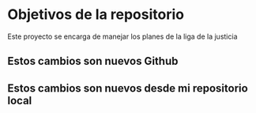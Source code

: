 # Objetivos de la repositorio

Este proyecto se encarga de manejar los planes de la liga de la justicia

## Estos cambios son nuevos Github
## Estos cambios son nuevos desde mi repositorio local
